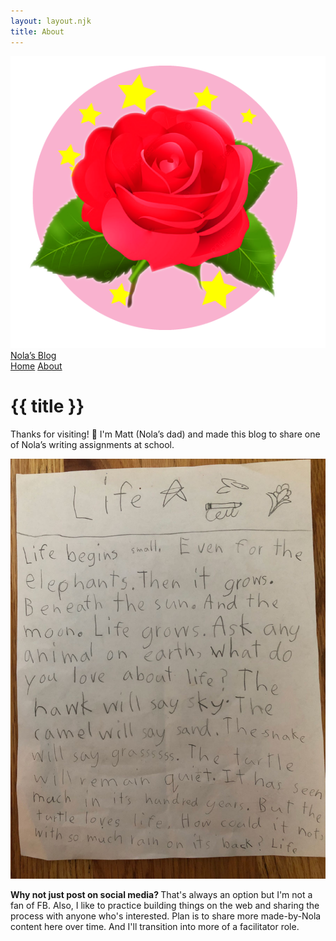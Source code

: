 ```yaml
---
layout: layout.njk
title: About
---
```

<nav class="nav">
  <div class="nav-left">
    <a class="brand" href="/"><img src="/assets/img/nola-logo.png">Nola’s Blog</a>
  </div> 
  <div class="nav-right">
    <div class="tabs">
      <a href="/">Home</a>
      <a class="active" href="/about">About</a>

  </div>
</nav>

# {{ title }}

Thanks for visiting! 👋 I'm Matt (Nola’s dad) and  made this blog to share one of Nola’s writing assignments at school.

<img src="/assets/img/life-nola-shortstory.jpg">

<strong>Why not just post on social media? </strong> That's always an option but I'm not a fan of FB. Also, I like to practice building things on the web and sharing the process with anyone who's interested. Plan is to share more made-by-Nola content here over time. And I'll transition into more of a facilitator role.